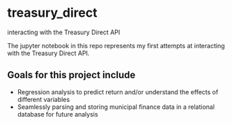 # treasury_direct
interacting with the Treasury Direct API 

The jupyter notebook in this repo represents my first attempts at interacting with the Treasury Direct API.

## Goals for this project include 
- Regression analysis to predict return and/or understand the effects of different variables 
- Seamlessly parsing and storing municipal finance data in a relational database for future analysis
